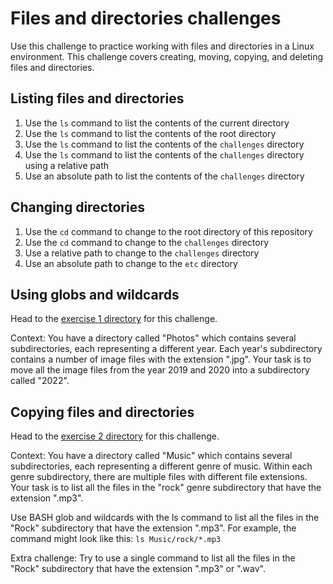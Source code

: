 # Files and directories challenges
Use this challenge to practice working with files and directories in a Linux environment. This challenge covers creating, moving, copying, and deleting files and directories.

## Listing files and directories
1. Use the `ls` command to list the contents of the current directory
2. Use the `ls` command to list the contents of the root directory
3. Use the `ls` command to list the contents of the `challenges` directory
4. Use the `ls` command to list the contents of the `challenges` directory using a relative path
5. Use an absolute path to list the contents of the `challenges` directory


## Changing directories
1. Use the `cd` command to change to the root directory of this repository
2. Use the `cd` command to change to the `challenges` directory
3. Use a relative path to change to the `challenges` directory
4. Use an absolute path to change to the `etc` directory

## Using globs and wildcards
Head to the [exercise 1 directory](/../../exercises/1) for this challenge. 

Context: You have a directory called "Photos" which contains several subdirectories, each representing a different year. Each year's subdirectory contains a number of image files with the extension ".jpg". Your task is to move all the image files from the year 2019 and 2020 into a subdirectory called "2022".

## Copying files and directories
Head to the [exercise 2 directory](/../../exercises/2) for this challenge.

Context: You have a directory called "Music" which contains several subdirectories, each representing a different genre of music. Within each genre subdirectory, there are multiple files with different file extensions. Your task is to list all the files in the "rock" genre subdirectory that have the extension ".mp3".

Use BASH glob and wildcards with the ls command to list all the files in the "Rock" subdirectory that have the extension ".mp3". For example, the command might look like this: `ls Music/rock/*.mp3`

Extra challenge: Try to use a single command to list all the files in the "Rock" subdirectory that have the extension ".mp3" or ".wav".